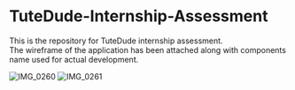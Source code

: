 # TuteDude-Internship-Assessment
This is the repository for TuteDude internship assessment.
<br>
The wireframe of the application has been attached along with components name used for actual development.

![IMG_0260](https://user-images.githubusercontent.com/69876724/202744817-1c5ed7e4-706f-4642-aa52-d59d1c10dab1.jpg)
![IMG_0261](https://user-images.githubusercontent.com/69876724/202744840-256c1eeb-84f6-49f3-8a36-96a4ac347bbf.jpg)
